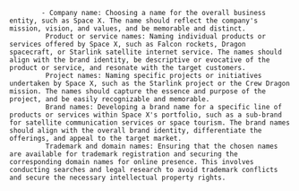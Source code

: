 			- Company name: Choosing a name for the overall business entity, such as Space X. The name should reflect the company's mission, vision, and values, and be memorable and distinct.
			 Product or service names: Naming individual products or services offered by Space X, such as Falcon rockets, Dragon spacecraft, or Starlink satellite internet service. The names should align with the brand identity, be descriptive or evocative of the product or service, and resonate with the target customers.
			 Project names: Naming specific projects or initiatives undertaken by Space X, such as the Starlink project or the Crew Dragon mission. The names should capture the essence and purpose of the project, and be easily recognizable and memorable.
			 Brand names: Developing a brand name for a specific line of products or services within Space X's portfolio, such as a sub-brand for satellite communication services or space tourism. The brand names should align with the overall brand identity, differentiate the offerings, and appeal to the target market.
			 Trademark and domain names: Ensuring that the chosen names are available for trademark registration and securing the corresponding domain names for online presence. This involves conducting searches and legal research to avoid trademark conflicts and secure the necessary intellectual property rights.



